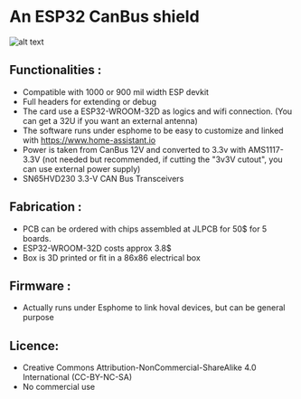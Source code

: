 # An ESP32 CanBus shield
 
![alt text](https://github.com/nliaudat/esp_canbus/blob/main/pcb/3d_view.PNG "board")
    
## Functionalities : 
* Compatible with 1000 or 900 mil width ESP devkit
* Full headers for extending or debug
* The card use a ESP32-WROOM-32D as logics and wifi connection. (You can get a 32U if you want an external antenna)
* The software runs under esphome to be easy to customize and linked with https://www.home-assistant.io 
* Power is taken from CanBus 12V and converted to 3.3v with AMS1117-3.3V (not needed but recommended, if cutting the "3v3V cutout", you can use external power supply)
* SN65HVD230 3.3-V CAN Bus Transceivers

## Fabrication : 

* PCB can be ordered with chips assembled at JLPCB for 50$ for 5 boards.
* ESP32-WROOM-32D costs approx 3.8$
* Box is 3D printed or fit in a 86x86 electrical box

## Firmware : 
* Actually runs under Esphome to link hoval devices, but can be general purpose

## Licence: 
* Creative Commons Attribution-NonCommercial-ShareAlike 4.0 International (CC-BY-NC-SA)
* No commercial use
